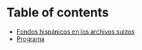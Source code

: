 # Table of contents

* [Fondos hispánicos en los archivos suizos](README.md)
* [Programa](programa.md)
